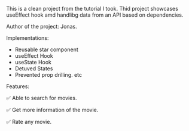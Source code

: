 This is a clean project from the tutorial I took. Thid project showcases useEffect hook amd handlibg data from an API based on dependencies. 

Author of the project: Jonas.

Implementations:
- Reusable star component
- useEffect Hook
- useState Hook
- Detuved States
- Prevented prop drilling. etc 

Features:

✅ Able to search for movies.

✅ Get more information of the movie.

✅ Rate any movie.

